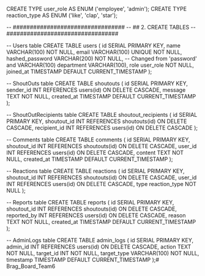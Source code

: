 CREATE TYPE user_role AS ENUM ('employee', 'admin');
CREATE TYPE reaction_type AS ENUM ('like', 'clap', 'star');

-- #################################
-- ## 2. CREATE TABLES
-- #################################

-- Users table
CREATE TABLE users (
    id SERIAL PRIMARY KEY,
    name VARCHAR(100) NOT NULL,
    email VARCHAR(100) UNIQUE NOT NULL,
    hashed_password VARCHAR(200) NOT NULL, -- Changed from 'password' and VARCHAR(100)
    department VARCHAR(100),
    role user_role NOT NULL,
    joined_at TIMESTAMP DEFAULT CURRENT_TIMESTAMP
);

-- ShoutOuts table
CREATE TABLE shoutouts (
    id SERIAL PRIMARY KEY,
    sender_id INT REFERENCES users(id) ON DELETE CASCADE,
    message TEXT NOT NULL,
    created_at TIMESTAMP DEFAULT CURRENT_TIMESTAMP
);

-- ShoutOutRecipients table
CREATE TABLE shoutout_recipients (
    id SERIAL PRIMARY KEY,
    shoutout_id INT REFERENCES shoutouts(id) ON DELETE CASCADE,
    recipient_id INT REFERENCES users(id) ON DELETE CASCADE
);

-- Comments table
CREATE TABLE comments (
    id SERIAL PRIMARY KEY,
    shoutout_id INT REFERENCES shoutouts(id) ON DELETE CASCADE,
    user_id INT REFERENCES users(id) ON DELETE CASCADE,
    content TEXT NOT NULL,
    created_at TIMESTAMP DEFAULT CURRENT_TIMESTAMP
);

-- Reactions table
CREATE TABLE reactions (
    id SERIAL PRIMARY KEY,
    shoutout_id INT REFERENCES shoutouts(id) ON DELETE CASCADE,
    user_id INT REFERENCES users(id) ON DELETE CASCADE,
    type reaction_type NOT NULL
);

-- Reports table
CREATE TABLE reports (
    id SERIAL PRIMARY KEY,
    shoutout_id INT REFERENCES shoutouts(id) ON DELETE CASCADE,
    reported_by INT REFERENCES users(id) ON DELETE CASCADE,
    reason TEXT NOT NULL,
    created_at TIMESTAMP DEFAULT CURRENT_TIMESTAMP
);

-- AdminLogs table
CREATE TABLE admin_logs (
    id SERIAL PRIMARY KEY,
    admin_id INT REFERENCES users(id) ON DELETE CASCADE,
    action TEXT NOT NULL,
    target_id INT NOT NULL,
    target_type VARCHAR(100) NOT NULL,
    timestamp TIMESTAMP DEFAULT CURRENT_TIMESTAMP
);# Brag_Board_Team6

